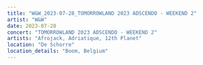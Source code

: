 ```yaml
---
title: "W&W_2023-07-28_TOMORROWLAND 2023 ADSCENDO - WEEKEND 2"
artist: "W&W"
date: 2023-07-28
concert: "TOMORROWLAND 2023 ADSCENDO - WEEKEND 2"
artists: "Afrojack, Adriatique, 12th Planet"
location: "De Schorre"
location_details: "Boom, Belgium"
---
```

